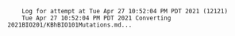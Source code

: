         Log for attempt at Tue Apr 27 10:52:04 PM PDT 2021 (12121)
        Tue Apr 27 10:52:04 PM PDT 2021 Converting 2021BIO201/KBhBIO101Mutations.md...
